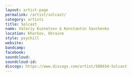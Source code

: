 ```yaml
---
layout: artist-page
permalink: /artist/solcast/
category: artists
title: Solcast
name: Valeriy Kuznetsov & Konstantin Savchenko
location: Kharkov, Ukraine
style: psychill
website: 
bandcamp: 
facebook: 
soundcloud: 
soundcloud-id: 
discogs: https://www.discogs.com/artist/588934-Solcast
---
```

